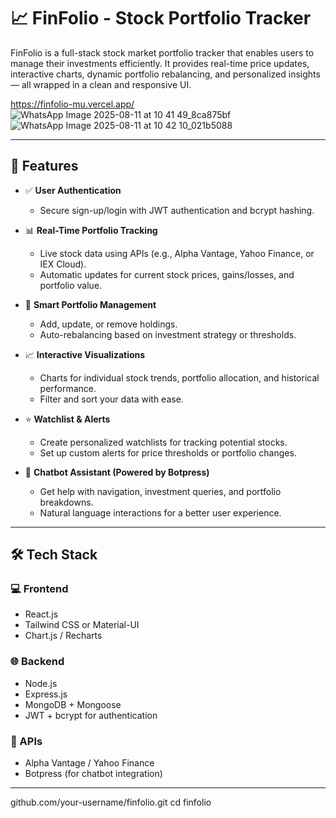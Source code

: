 
# 📈 FinFolio - Stock Portfolio Tracker

FinFolio is a full-stack stock market portfolio tracker that enables users to manage their investments efficiently. It provides real-time price updates, interactive charts, dynamic portfolio rebalancing, and personalized insights — all wrapped in a clean and responsive UI.

https://finfolio-mu.vercel.app/
![WhatsApp Image 2025-08-11 at 10 41 49_8ca875bf](https://github.com/user-attachments/assets/e2258b99-c983-4bb4-a7f0-4bc6f185e25e)
![WhatsApp Image 2025-08-11 at 10 42 10_021b5088](https://github.com/user-attachments/assets/919324a1-91d2-446b-b9f5-4c2a6684f3ca)

---

## 🚀 Features

- ✅ **User Authentication**
  - Secure sign-up/login with JWT authentication and bcrypt hashing.
  
- 📊 **Real-Time Portfolio Tracking**
  - Live stock data using APIs (e.g., Alpha Vantage, Yahoo Finance, or IEX Cloud).
  - Automatic updates for current stock prices, gains/losses, and portfolio value.

- 🧠 **Smart Portfolio Management**
  - Add, update, or remove holdings.
  - Auto-rebalancing based on investment strategy or thresholds.
  
- 📈 **Interactive Visualizations**
  - Charts for individual stock trends, portfolio allocation, and historical performance.
  - Filter and sort your data with ease.

- ⭐ **Watchlist & Alerts**
  - Create personalized watchlists for tracking potential stocks.
  - Set up custom alerts for price thresholds or portfolio changes.

- 💬 **Chatbot Assistant (Powered by Botpress)**
  - Get help with navigation, investment queries, and portfolio breakdowns.
  - Natural language interactions for a better user experience.

---

## 🛠️ Tech Stack

### 💻 Frontend
- React.js
- Tailwind CSS or Material-UI
- Chart.js / Recharts

### 🌐 Backend
- Node.js
- Express.js
- MongoDB + Mongoose
- JWT + bcrypt for authentication

### 🔗 APIs
- Alpha Vantage / Yahoo Finance 
- Botpress (for chatbot integration)

---
github.com/your-username/finfolio.git
cd finfolio
